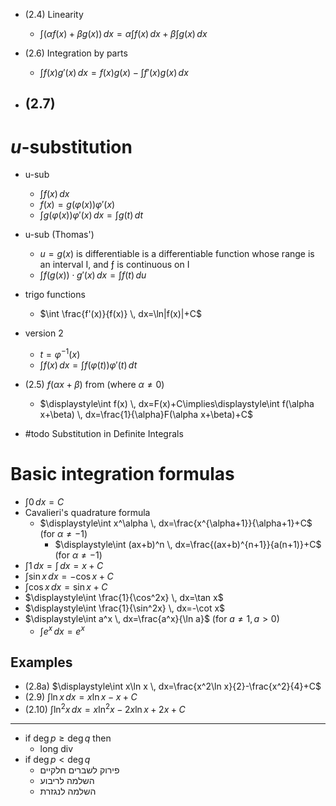 
- (2.4) Linearity 
	- $\int (\alpha f(x)+\beta g(x)) \, dx=\alpha\int f(x) \, dx+\beta \int g(x) \, dx$


- (2.6) Integration by parts
	- $\int f(x)g'(x) \, dx=f(x)g(x) -\int f'(x)g(x) \, dx$ 
- (2.7) 
	- 

# _u_-substitution

- u-sub
	- $\int f(x) \, dx$
	- $f(x)=g(\varphi (x))\varphi'(x)$
	- $\int g(\varphi(x))\varphi'(x) \, dx=\int g(t) \, dt$

- u-sub (Thomas')
	- $u=g(x)$ is differentiable is a differentiable function whose range is an interval I, and ƒ is continuous on I
	- $\int f(g(x)) \cdot g'(x) \, dx=\int f(t) \, du$


- trigo functions
	- $\int \frac{f'(x)}{f(x)} \, dx=\ln|f(x)|+C$

- version 2
	- $t=\varphi^{-1}(x)$
	- $\int f(x) \, dx=\int f(\varphi(t))\varphi'(t) \, dt$ 


- (2.5)  $f(\alpha x+\beta)$ from (where $\alpha\neq 0$)
	- $\displaystyle\int f(x) \, dx=F(x)+C\implies\displaystyle\int f(\alpha x+\beta) \, dx=\frac{1}{\alpha}F(\alpha x+\beta)+C$ 


- #todo  Substitution in Definite Integrals

# Basic integration formulas

- $\displaystyle\int 0 \, dx=C$
- Cavalieri's quadrature formula
	- $\displaystyle\int x^\alpha \, dx=\frac{x^{\alpha+1}}{\alpha+1}+C$ (for $\alpha\neq -1$)
		- $\displaystyle\int (ax+b)^n \, dx=\frac{(ax+b)^{n+1}}{a(n+1)}+C$ (for $\alpha\neq -1$)
- $\displaystyle\int 1 \, dx=\int  \, dx=x+C$
- $\displaystyle\int \sin x \, dx=-\cos x+C$
- $\displaystyle\int  \cos x\, dx=\sin x+C$
- $\displaystyle\int \frac{1}{\cos^2x} \, dx=\tan x$
- $\displaystyle\int \frac{1}{\sin^2x} \, dx=-\cot x$
- $\displaystyle\int a^x \, dx=\frac{a^x}{\ln a}$ (for $a\neq 1,a>0$)
	- $\displaystyle\int e^x \, dx=e^x$


## Examples 

- (2.8a) $\displaystyle\int x\ln x \, dx=\frac{x^2\ln x}{2}-\frac{x^2}{4}+C$
- (2.9) $\displaystyle\int \ln x \, dx=x\ln x-x+C$
- (2.10) $\displaystyle\int \ln^2x \, dx=x\ln^2x-2x\ln x+2x+C$



___

- if $\deg p \geq \deg q$ then
	- long div
- if $\deg p < \deg q$
	- פירוק לשברים חלקיים
	- השלמה לריבוע 
	- השלמה לנגזרת


